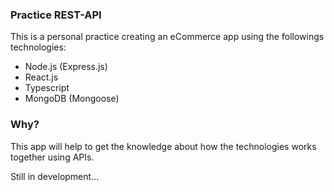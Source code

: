 ### Practice REST-API
 This is a personal practice creating an eCommerce app using the followings technologies:
- Node.js (Express.js)
- React.js
- Typescript 
- MongoDB (Mongoose)

### Why?
 This app will help to get the knowledge about how the technologies works together using APIs.
 
 Still in development...
